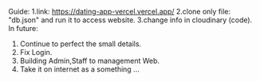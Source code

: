 Guide:
  1.link: https://dating-app-vercel.vercel.app/
  2.clone only file: "db.json" and run it to access website.
  3.change info in cloudinary (code).
In future:
  1. Continue to perfect the small details.
  2. Fix Login.
  3. Building Admin,Staff to management Web.
  4. Take it on internet as a something ...
